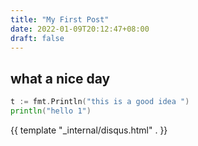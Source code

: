 ```yaml
---
title: "My First Post"
date: 2022-01-09T20:12:47+08:00
draft: false
---
```


## what a nice day

```go
t := fmt.Println("this is a good idea ")
println("hello 1")
```


{{ template "_internal/disqus.html" . }}

